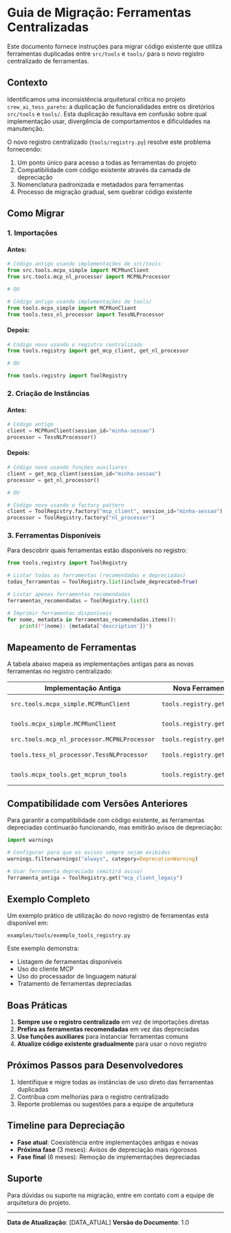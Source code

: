 # Guia de Migração: Ferramentas Centralizadas

Este documento fornece instruções para migrar código existente que utiliza ferramentas duplicadas entre `src/tools` e `tools/` para o novo registro centralizado de ferramentas.

## Contexto

Identificamos uma inconsistência arquitetural crítica no projeto `crew_ai_tess_pareto`: 
a duplicação de funcionalidades entre os diretórios `src/tools` e `tools/`. 
Esta duplicação resultava em confusão sobre qual implementação usar, 
divergência de comportamentos e dificuldades na manutenção.

O novo registro centralizado (`tools/registry.py`) resolve este problema fornecendo:

1. Um ponto único para acesso a todas as ferramentas do projeto
2. Compatibilidade com código existente através da camada de depreciação
3. Nomenclatura padronizada e metadados para ferramentas
4. Processo de migração gradual, sem quebrar código existente

## Como Migrar

### 1. Importações

#### Antes:

```python
# Código antigo usando implementações de src/tools
from src.tools.mcpx_simple import MCPRunClient
from src.tools.mcp_nl_processor import MCPNLProcessor

# OU

# Código antigo usando implementações de tools/
from tools.mcpx_simple import MCPRunClient
from tools.tess_nl_processor import TessNLProcessor
```

#### Depois:

```python
# Código novo usando o registro centralizado
from tools.registry import get_mcp_client, get_nl_processor

# OU

from tools.registry import ToolRegistry
```

### 2. Criação de Instâncias

#### Antes:

```python
# Código antigo
client = MCPRunClient(session_id="minha-sessao")
processor = TessNLProcessor()
```

#### Depois:

```python
# Código novo usando funções auxiliares
client = get_mcp_client(session_id="minha-sessao")
processor = get_nl_processor()

# OU

# Código novo usando o factory pattern
client = ToolRegistry.factory("mcp_client", session_id="minha-sessao")
processor = ToolRegistry.factory("nl_processor")
```

### 3. Ferramentas Disponíveis

Para descobrir quais ferramentas estão disponíveis no registro:

```python
from tools.registry import ToolRegistry

# Listar todas as ferramentas (recomendadas e depreciadas)
todas_ferramentas = ToolRegistry.list(include_deprecated=True)

# Listar apenas ferramentas recomendadas
ferramentas_recomendadas = ToolRegistry.list()

# Imprimir ferramentas disponíveis
for nome, metadata in ferramentas_recomendadas.items():
    print(f"{nome}: {metadata['description']}")
```

## Mapeamento de Ferramentas

A tabela abaixo mapeia as implementações antigas para as novas ferramentas no registro centralizado:

| Implementação Antiga | Nova Ferramenta (Registry) | Status |
|----------------------|----------------------------|--------|
| `src.tools.mcpx_simple.MCPRunClient` | `tools.registry.get_mcp_client()` | ✅ Recomendada |
| `tools.mcpx_simple.MCPRunClient` | `tools.registry.get_mcp_client()` | ✅ Recomendada |
| `src.tools.mcp_nl_processor.MCPNLProcessor` | `tools.registry.get_nl_processor()` | ⚠️ Depreciada |
| `tools.tess_nl_processor.TessNLProcessor` | `tools.registry.get_nl_processor()` | ✅ Recomendada |
| `tools.mcpx_tools.get_mcprun_tools` | `tools.registry.get_mcprun_tools` | ✅ Recomendada |

## Compatibilidade com Versões Anteriores

Para garantir a compatibilidade com código existente, as ferramentas depreciadas continuarão funcionando, mas emitirão avisos de depreciação:

```python
import warnings

# Configurar para que os avisos sempre sejam exibidos
warnings.filterwarnings("always", category=DeprecationWarning)

# Usar ferramenta depreciada (emitirá aviso)
ferramenta_antiga = ToolRegistry.get("mcp_client_legacy")
```

## Exemplo Completo

Um exemplo prático de utilização do novo registro de ferramentas está disponível em:

```
examples/tools/exemplo_tools_registry.py
```

Este exemplo demonstra:
- Listagem de ferramentas disponíveis
- Uso do cliente MCP
- Uso do processador de linguagem natural
- Tratamento de ferramentas depreciadas

## Boas Práticas

1. **Sempre use o registro centralizado** em vez de importações diretas
2. **Prefira as ferramentas recomendadas** em vez das depreciadas
3. **Use funções auxiliares** para instanciar ferramentas comuns
4. **Atualize código existente gradualmente** para usar o novo registro

## Próximos Passos para Desenvolvedores

1. Identifique e migre todas as instâncias de uso direto das ferramentas duplicadas
2. Contribua com melhorias para o registro centralizado
3. Reporte problemas ou sugestões para a equipe de arquitetura

## Timeline para Depreciação

- **Fase atual**: Coexistência entre implementações antigas e novas
- **Próxima fase** (3 meses): Avisos de depreciação mais rigorosos
- **Fase final** (6 meses): Remoção de implementações depreciadas

## Suporte

Para dúvidas ou suporte na migração, entre em contato com a equipe de arquitetura do projeto.

---

**Data de Atualização**: [DATA_ATUAL]
**Versão do Documento**: 1.0 